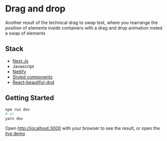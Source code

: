 
# Drag and drop

Another result of the technical drag to swap test, where you rearrange the position of elements inside containers with a drag and drop animation insted a swap of elements

## Stack

- [Next.Js ](https://github.com/zeit/next.js)
- Javascript
- [Netlify](https://www.netlify.com)
- [Styled components](https://styled-components.com/)
- [React-beautiful-dnd](https://github.com/atlassian/react-beautiful-dnd)


## Getting Started

```bash
npm run dev
# or
yarn dev
```

Open [http://localhost:3000](http://localhost:3000) with your browser to see the result, or open the [live demo](https://dragtoswap.netlify.app/testpage)
